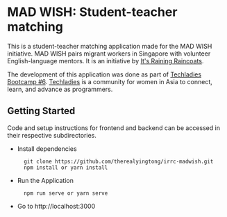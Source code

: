 # MAD WISH: Student-teacher matching

This is a student-teacher matching application made for the MAD WISH initiative. MAD WISH pairs migrant workers in Singapore with volunteer English-language mentors. It is an initiative by [It's Raining Raincoats](https://www.facebook.com/itsrainingraincoats/).

The development of this application was done as part of [Techladies Bootcamp #6](https://github.com/TechLadies/bootcamp6-info). [Techladies](http://www.techladies.co/) is a community for women in Asia to connect, learn, and advance as programmers.

Getting Started
------------
Code and setup instructions for frontend and backend can be accessed in their respective subdirectories.

* Install dependencies
  ```
    git clone https://github.com/therealyingtong/irrc-madwish.git
    npm install or yarn install
  ```
* Run the Application
  ```
    npm run serve or yarn serve
  ```
* Go to http://localhost:3000